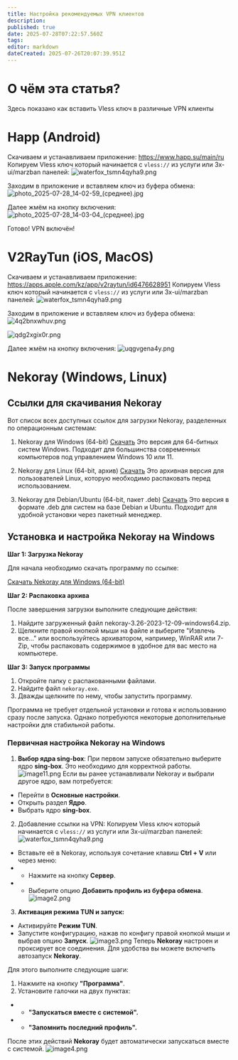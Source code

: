 ```yaml
---
title: Настройка рекомендуемых VPN клиентов
description: 
published: true
date: 2025-07-28T07:22:57.560Z
tags: 
editor: markdown
dateCreated: 2025-07-26T20:07:39.951Z
---
```


# О чём эта статья?
Здесь показано как вставить Vless ключ в различные VPN клиенты
# Happ (Android)
Скачиваем и устанавливаем приложение: https://www.happ.su/main/ru
Копируем Vless ключ который начинается с `vless://` из услуги или 3x-ui/marzban панелей:
![waterfox_tsmn4qyha9.png](/waterfox_tsmn4qyha9.png)

Заходим в приложение и вставляем ключ из буфера обмена:
![photo_2025-07-28_14-02-59_(среднее).jpg](/photo_2025-07-28_14-02-59_(среднее).jpg)


Далее жмём на кнопку включения:
![photo_2025-07-28_14-03-04_(среднее).jpg](/photo_2025-07-28_14-03-04_(среднее).jpg)

Готово! VPN включён!
# V2RayTun (iOS, MacOS)
Скачиваем и устанавливаем приложение: https://apps.apple.com/kz/app/v2raytun/id6476628951
Копируем Vless ключ который начинается с `vless://` из услуги или 3x-ui/marzban панелей:
![waterfox_tsmn4qyha9.png](/waterfox_tsmn4qyha9.png)

Заходим в приложение и вставляем ключ из буфера обмена:
![4q2bnxwhuv.png](/4q2bnxwhuv.png)

![qdg2xgix0r.png](/qdg2xgix0r.png)

Далее жмём на кнопку включения:
![uqgvgena4y.png](/uqgvgena4y.png)

# Nekoray (Windows, Linux)
## Ссылки для скачивания Nekoray
Вот список всех доступных ссылок для загрузки Nekoray, разделенных по операционным системам:
1. Nekoray для Windows (64-bit)
[Скачать](https://github.com/Mahdi-zarei/nekoray/releases/download/4.3.5/nekoray-4.3.5-2025-05-16-windows64.zip)
Это версия для 64-битных систем Windows. Подходит для большинства современных компьютеров под управлением Windows 10 или 11.

2. Nekoray для Linux (64-bit, архив)
[Скачать](https://github.com/Mahdi-zarei/nekoray/releases/download/4.3.5/nekoray-4.3.5-2025-05-16-linux64.zip)
Это архивная версия для пользователей Linux, которую необходимо распаковать перед использованием.

3. Nekoray для Debian/Ubuntu (64-bit, пакет .deb)
[Скачать](https://github.com/Mahdi-zarei/nekoray/releases/download/4.3.5/nekoray-4.3.5-2025-05-16-debian-x64.deb)
Это версия в формате .deb для систем на базе Debian и Ubuntu. Подходит для удобной установки через пакетный менеджер.
## Установка и настройка Nekoray на Windows
**Шаг 1: Загрузка Nekoray**

Для начала необходимо скачать программу по ссылке:

[Скачать Nekoray для Windows (64-bit)](https://github.com/Mahdi-zarei/nekoray/releases/download/4.3.5/nekoray-4.3.5-2025-05-16-windows64.zip)

**Шаг 2: Распаковка архива**

После завершения загрузки выполните следующие действия:

1. Найдите загруженный файл nekoray-3.26-2023-12-09-windows64.zip.
2. Щелкните правой кнопкой мыши на файле и выберите "Извлечь все…" или воспользуйтесь архиватором, например, WinRAR или 7-Zip, чтобы распаковать содержимое в удобное для вас место на компьютере.

**Шаг 3: Запуск программы**

1. Откройте папку с распакованными файлами.
2. Найдите файл `nekoray.exe`.
3. Дважды щелкните по нему, чтобы запустить программу.

Программа не требует отдельной установки и готова к использованию сразу после запуска. Однако потребуются некоторые дополнительные настройки для стабильной работы.

### Первичная настройка Nekoray на Windows
1. **Выбор ядра sing-box**:
При первом запуске обязательно выберите ядро **sing-box**. Это необходимо для корректной работы.
![image11.png](/image11.png)
Если вы ранее устанавливали Nekoray и выбрали другое ядро, вам потребуется:
- Перейти в **Основные настройки**.
- Открыть раздел **Ядро**.
- Выбрать ядро **sing-box**.

2. Добавление ссылки на VPN:
Копируем Vless ключ который начинается с `vless://` из услуги или 3x-ui/marzban панелей:
![waterfox_tsmn4qyha9.png](/waterfox_tsmn4qyha9.png)
- Вставьте её в Nekoray, используя сочетание клавиш **Ctrl + V** или через меню:
- - Нажмите на кнопку **Сервер**.
- - Выберите опцию **Добавить профиль из буфера обмена**.
![image2.png](/image2.png)

3. **Активация режима TUN и запуск:**
- Активируйте **Режим TUN**.
- Запустите конфигурацию, нажав по конфигу правой кнопкой мыши и выбрав опцию **Запуск**.
![image3.png](/image3.png)
Теперь **Nekoray** настроен и проксирует все соединения. Для удобства вы можете включить автозапуск **Nekoray**.

Для этого выполните следующие шаги:

1. Нажмите на кнопку **"Программа"**.
2. Установите галочки на двух пунктах:
- - **"Запускаться вместе с системой".**
- - **"Запомнить последний профиль".**

После этих действий **Nekoray** будет автоматически запускаться вместе с системой.
![image4.png](/image4.png)